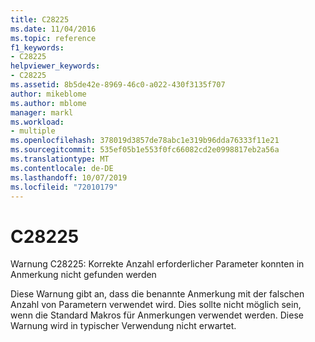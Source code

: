 ```yaml
---
title: C28225
ms.date: 11/04/2016
ms.topic: reference
f1_keywords:
- C28225
helpviewer_keywords:
- C28225
ms.assetid: 8b5de42e-8969-46c0-a022-430f3135f707
author: mikeblome
ms.author: mblome
manager: markl
ms.workload:
- multiple
ms.openlocfilehash: 378019d3857de78abc1e319b96dda76333f11e21
ms.sourcegitcommit: 535ef05b1e553f0fc66082cd2e0998817eb2a56a
ms.translationtype: MT
ms.contentlocale: de-DE
ms.lasthandoff: 10/07/2019
ms.locfileid: "72010179"
---
```

# <a name="c28225"></a>C28225
Warnung C28225: Korrekte Anzahl erforderlicher Parameter konnten in Anmerkung nicht gefunden werden

 Diese Warnung gibt an, dass die benannte Anmerkung mit der falschen Anzahl von Parametern verwendet wird. Dies sollte nicht möglich sein, wenn die Standard Makros für Anmerkungen verwendet werden. Diese Warnung wird in typischer Verwendung nicht erwartet.